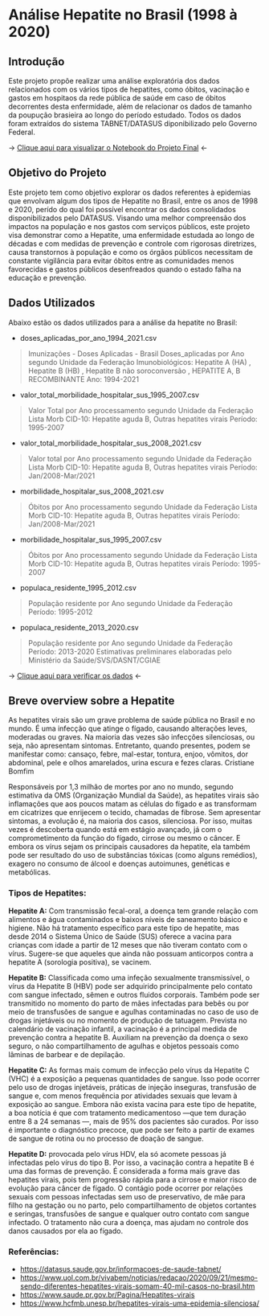 
# Análise Hepatite no Brasil (1998 à 2020)


## Introdução
Este projeto propõe realizar uma análise exploratória dos dados relacionados com os vários tipos de hepatites, como óbitos, vacinação e gastos em hospitaos da rede pública de saúde em caso de óbitos decorrentes desta enfermidade, além de relacionar os dados de tamanho da poupução brasieira ao longo do período estudado. Todos os dados foram extraídos do sistema TABNET/DATASUS diponibilizado pelo Governo Federal.

-> [Clique aqui para visualizar o Notebook do Projeto Final](https://github.com/LucasAlbFar/analise_dados_hepatite_brasil/blob/main/notebooks/main.ipynb) <-

## Objetivo do Projeto
Este projeto tem como objetivo explorar os dados referentes à epidemias que envolvam algum dos tipos de Hepatite no Brasil, entre os anos de 1998 e 2020, perído do qual foi possível encontrar os dados consolidados disponibilizados pelo DATASUS. 
Visando uma melhor compreensão dos impactos na população e nos gastos com serviços públicos, este projeto visa demonstrar como a Hepatite, uma enfermidade estudada ao longo de décadas e com medidas de prevenção e controle com rigorosas diretrizes, causa transtornos à população e como os órgãos públicos necessitam de constante vigilância para evitar óbitos entre as comunidades menos favorecidas e gastos públicos desenfreados quando o estado falha na educação e prevenção.

## Dados Utilizados
Abaixo estão os dados utilizados para a análise da hepatite no Brasil:

* doses_aplicadas_por_ano_1994_2021.csv
>Imunizações - Doses Aplicadas - Brasil
Doses_aplicadas por Ano segundo Unidade da Federação
Imunobiológicos: Hepatite A (HA) , Hepatite B (HB) , Hepatite B não soroconversão , HEPATITE A, B RECOMBINANTE
Ano: 1994-2021

* valor_total_morbilidade_hospitalar_sus_1995_2007.csv
>Valor Total por Ano processamento segundo Unidade da Federação
Lista Morb CID-10: Hepatite aguda B, Outras hepatites virais
Período: 1995-2007

* valor_total_morbilidade_hospitalar_sus_2008_2021.csv
>Valor total por Ano processamento segundo Unidade da Federação
Lista Morb CID-10: Hepatite aguda B, Outras hepatites virais
Período: Jan/2008-Mar/2021

* morbilidade_hospitalar_sus_2008_2021.csv
>Óbitos por Ano processamento segundo Unidade da Federação
Lista Morb CID-10: Hepatite aguda B, Outras hepatites virais
Período: Jan/2008-Mar/2021

* morbilidade_hospitalar_sus_1995_2007.csv
>Óbitos por Ano processamento segundo Unidade da Federação
Lista Morb CID-10: Hepatite aguda B, Outras hepatites virais
Período: 1995-2007

* populaca_residente_1995_2012.csv
>População residente por Ano segundo Unidade da Federação
Período: 1995-2012

* populaca_residente_2013_2020.csv
>População residente por Ano segundo Unidade da Federação
Período: 2013-2020
Estimativas preliminares elaboradas pelo Ministério da Saúde/SVS/DASNT/CGIAE

-> [Clique aqui para verificar os dados](https://github.com/LucasAlbFar/analise_dados_hepatite_brasil/tree/main/dados) <-


## Breve overview sobre a Hepatite
As hepatites virais são um grave problema de saúde pública no Brasil e no mundo. É uma infecção que atinge o fígado, causando alterações leves, moderadas ou graves. Na maioria das vezes são infecções silenciosas, ou seja, não apresentam sintomas. Entretanto, quando presentes, podem se manifestar como: cansaço, febre, mal-estar, tontura, enjoo, vômitos, dor abdominal, pele e olhos amarelados, urina escura e fezes claras.
Cristiane Bomfim

Responsáveis por 1,3 milhão de mortes por ano no mundo, segundo estimativa da OMS (Organização Mundial da Saúde), as hepatites virais são inflamações que aos poucos matam as células do fígado e as transformam em cicatrizes que enrijecem o tecido, chamadas de fibrose. Sem apresentar sintomas, a evolução é, na maioria dos casos, silenciosa. Por isso, muitas vezes é descoberta quando está em estágio avançado, já com o comprometimento da função do fígado, cirrose ou mesmo o câncer. E embora os vírus sejam os principais causadores da hepatite, ela também pode ser resultado do uso de substâncias tóxicas (como alguns remédios), exagero no consumo de álcool e doenças autoimunes, genéticas e metabólicas.

### Tipos de Hepatites:
<b> Hepatite A:</b>
Com transmissão fecal-oral, a doença tem grande relação com alimentos e água contaminados e baixos níveis de saneamento básico e higiene. Não há tratamento específico para este tipo de hepatite, mas desde 2014 o Sistema Único de Saúde (SUS) oferece a vacina para crianças com idade a partir de 12 meses que não tiveram contato com o vírus. Sugere-se que aqueles que ainda não possuam anticorpos contra a hepatite A (sorologia positiva), se vacinem.

<b> Hepatite B:</b>
Classificada como uma infeção sexualmente transmissível, o vírus da Hepatite B (HBV) pode ser adquirido principalmente pelo contato com sangue infectado, sêmen e outros fluidos corporais. Também pode ser transmitido no momento do parto de mães infectadas para bebês ou por meio de transfusões de sangue e agulhas contaminadas no caso de uso de drogas injetáveis ou no momento de produção de tatuagem. Prevista no calendário de vacinação infantil, a vacinação é a principal medida de prevenção contra a hepatite B. Auxiliam na prevenção da doença o sexo seguro, o não compartilhamento de agulhas e objetos pessoais como lâminas de barbear e de depilação.

<b> Hepatite C:</b>
As formas mais comum de infecção pelo vírus da Hepatite C (VHC) é a exposição a pequenas quantidades de sangue. Isso pode ocorrer pelo uso de drogas injetáveis, práticas de injeção inseguras, transfusão de sangue e, com menos frequência por atividades sexuais que levam à exposição ao sangue. Embora não exista vacina para este tipo de hepatite, a boa notícia é que com tratamento medicamentoso —que tem duração entre 8 a 24 semanas —, mais de 95% dos pacientes são curados. Por isso é importante o diagnóstico precoce, que pode ser feito a partir de exames de sangue de rotina ou no processo de doação de sangue.

<b> Hepatite D:</b>
provocada pelo vírus HDV, ela só acomete pessoas já infectadas pelo vírus do tipo B. Por isso, a vacinação contra a hepatite B é uma das formas de prevenção. É considerada a forma mais grave das hepatites virais, pois tem progressão rápida para a cirrose e maior risco de evolução para câncer de fígado. O contágio pode ocorrer por relações sexuais com pessoas infectadas sem uso de preservativo, de mãe para filho na gestação ou no parto, pelo compartilhamento de objetos cortantes e seringas, transfusões de sangue e qualquer outro contato com sangue infectado. O tratamento não cura a doença, mas ajudam no controle dos danos causados por ela ao fígado.

### Referências:
- https://datasus.saude.gov.br/informacoes-de-saude-tabnet/
- https://www.uol.com.br/vivabem/noticias/redacao/2020/09/21/mesmo-sendo-diferentes-hepatites-virais-somam-40-mil-casos-no-brasil.htm
- https://www.saude.pr.gov.br/Pagina/Hepatites-virais
- https://www.hcfmb.unesp.br/hepatites-virais-uma-epidemia-silenciosa/
